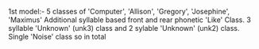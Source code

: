 1st model:- 5 classes of 'Computer', 'Allison', 'Gregory', 'Josephine', 'Maximus'
Additional syllable based front and rear phonetic 'Like' Class.
3 syllable 'Unknown' (unk3) class and 2 sylable 'Unknown' (unk2) class.
Single 'Noise' class so in total 
